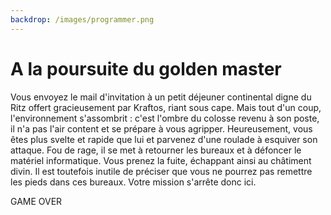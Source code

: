 ```yaml
---
backdrop: /images/programmer.png
---
```


# A la poursuite du golden master

Vous envoyez le mail d'invitation à un petit déjeuner continental digne du Ritz offert gracieusement par Kraftos, riant sous cape.
Mais tout d'un coup, l'environnement s'assombrit : c'est l'ombre du colosse revenu à son poste, il n'a pas l'air content et se prépare à vous agripper.
Heureusement, vous êtes plus svelte et rapide que lui et parvenez d'une roulade à esquiver son attaque.
Fou de rage, il se met à retourner les bureaux et à défoncer le matériel informatique.
Vous prenez la fuite, échappant ainsi au châtiment divin. Il est toutefois inutile de préciser que vous ne pourrez pas remettre les pieds dans ces bureaux. Votre mission s'arrête donc ici.

GAME OVER

<Page url="/" instructions="" action="Redémarrer l'aventure" condition="none" />

